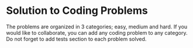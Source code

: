 # Solution to Coding Problems

The problems are organized in 3 categories; easy, medium and hard. If you would like to collaborate, you can add any coding problem to any category. Do not forget to add tests section to each problem solved.